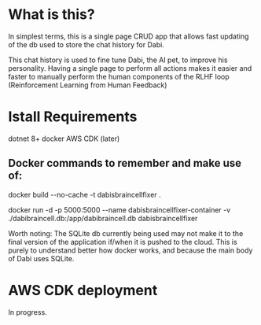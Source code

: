 # What is this?
In simplest terms, this is a single page CRUD app that allows fast updating of the db used to store the chat history for Dabi.

This chat history is used to fine tune Dabi, the AI pet, to improve his personality. Having a single page to perform all actions makes it easier and faster to manually perform the human components of the RLHF loop (Reinforcement Learning from Human Feedback)

# Istall Requirements

dotnet 8+
docker
AWS CDK (later)

## Docker commands to remember and make use of:

docker build --no-cache -t dabisbraincellfixer .

docker run -d -p 5000:5000 --name dabisbraincellfixer-container -v ./dabibraincell.db:/app/dabibraincell.db dabisbraincellfixer

Worth noting: The SQLite db currently being used may not make it to the final version of the application if/when it is pushed to the cloud. This is purely to understand better how docker works, and because the main body of Dabi uses SQLite.

# AWS CDK deployment

In progress.